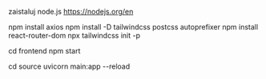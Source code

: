 zaistaluj node.js
https://nodejs.org/en

npm install axios
npm install -D tailwindcss postcss autoprefixer
npm install react-router-dom
npx tailwindcss init -p


cd frontend
npm start

cd source
uvicorn main:app --reload